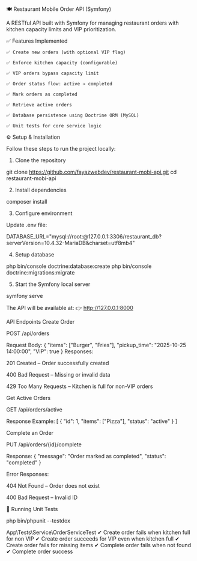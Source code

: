 🍽️ Restaurant Mobile Order API (Symfony)

A RESTful API built with Symfony for managing restaurant orders with kitchen capacity limits and VIP prioritization.

✅ Features Implemented

    ✅ Create new orders (with optional VIP flag)

    ✅ Enforce kitchen capacity (configurable)

    ✅ VIP orders bypass capacity limit

    ✅ Order status flow: active → completed

    ✅ Mark orders as completed

    ✅ Retrieve active orders

    ✅ Database persistence using Doctrine ORM (MySQL)

    ✅ Unit tests for core service logic

⚙️ Setup & Installation

Follow these steps to run the project locally:

1. Clone the repository

git clone https://github.com/fayazwebdev/restaurant-mobi-api.git
cd restaurant-mobi-api

2. Install dependencies

composer install

3. Configure environment

Update .env file:

DATABASE_URL="mysql://root:@127.0.0.1:3306/restaurant_db?serverVersion=10.4.32-MariaDB&charset=utf8mb4"

4. Setup database

php bin/console doctrine:database:create
php bin/console doctrine:migrations:migrate

5. Start the Symfony local server

symfony serve

The API will be available at:
👉 http://127.0.0.1:8000

API Endpoints
Create Order

POST /api/orders

Request Body:
{
"items": ["Burger", "Fries"],
"pickup_time": "2025-10-25 14:00:00",
"VIP": true
}
Responses:

201 Created – Order successfully created

400 Bad Request – Missing or invalid data

429 Too Many Requests – Kitchen is full for non-VIP orders

Get Active Orders

GET /api/orders/active

Response Example:
[
{
"id": 1,
"items": ["Pizza"],
"status": "active"
}
]

Complete an Order

PUT /api/orders/{id}/complete

Response:
{
"message": "Order marked as completed",
"status": "completed"
}

Error Responses:

404 Not Found – Order does not exist

400 Bad Request – Invalid ID

🧪 Running Unit Tests

php bin/phpunit --testdox

App\Tests\Service\OrderServiceTest
✔ Create order fails when kitchen full for non VIP
✔ Create order succeeds for VIP even when kitchen full
✔ Create order fails for missing items
✔ Complete order fails when not found
✔ Complete order success
